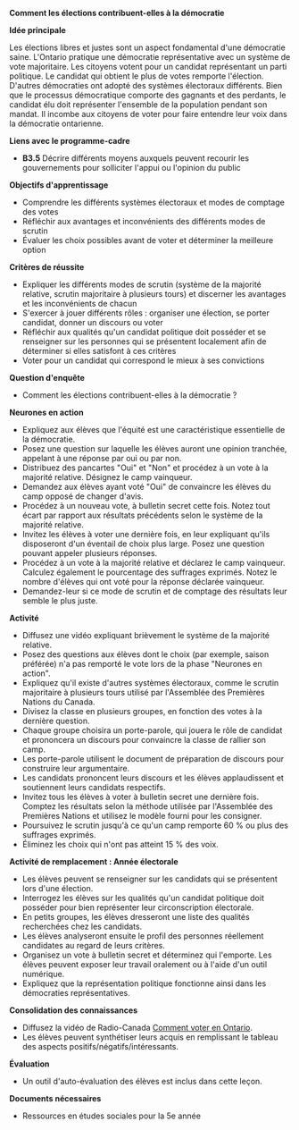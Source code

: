 ﻿**Comment les élections contribuent-elles à la démocratie**

**Idée principale**

Les élections libres et justes sont un aspect fondamental d'une démocratie saine. L'Ontario pratique une démocratie représentative avec un système de vote majoritaire. Les citoyens votent pour un candidat représentant un parti politique. Le candidat qui obtient le plus de votes remporte l'élection. D'autres démocraties ont adopté des systèmes électoraux différents. Bien que le processus démocratique comporte des gagnants et des perdants, le candidat élu doit représenter l'ensemble de la population pendant son mandat. Il incombe aux citoyens de voter pour faire entendre leur voix dans la démocratie ontarienne.

**Liens avec le programme-cadre**

* **B3.5** Décrire différents moyens auxquels peuvent recourir les gouvernements pour solliciter l'appui ou l'opinion du public

**Objectifs d'apprentissage**

* Comprendre les différents systèmes électoraux et modes de comptage des votes
* Réfléchir aux avantages et inconvénients des différents modes de scrutin
* Évaluer les choix possibles avant de voter et déterminer la meilleure option

**Critères de réussite**

* Expliquer les différents modes de scrutin (système de la majorité relative, scrutin majoritaire à plusieurs tours) et discerner les avantages et les inconvénients de chacun
* S'exercer à jouer différents rôles : organiser une élection, se porter candidat, donner un discours ou voter
* Réfléchir aux qualités qu'un candidat politique doit posséder et se renseigner sur les personnes qui se présentent localement afin de déterminer si elles satisfont à ces critères
* Voter pour un candidat qui correspond le mieux à ses convictions

**Question d'enquête**

* Comment les élections contribuent-elles à la démocratie ?

**Neurones en action**

* Expliquez aux élèves que l'équité est une caractéristique essentielle de la démocratie.
* Posez une question sur laquelle les élèves auront une opinion tranchée, appelant à une réponse par oui ou par non.
* Distribuez des pancartes "Oui" et "Non" et procédez à un vote à la majorité relative. Désignez le camp vainqueur.
* Demandez aux élèves ayant voté "Oui" de convaincre les élèves du camp opposé de changer d'avis.
* Procédez à un nouveau vote, à bulletin secret cette fois. Notez tout écart par rapport aux résultats précédents selon le système de la majorité relative.
* Invitez les élèves à voter une dernière fois, en leur expliquant qu'ils disposeront d'un éventail de choix plus large. Posez une question pouvant appeler plusieurs réponses.
* Procédez à un vote à la majorité relative et déclarez le camp vainqueur. Calculez également le pourcentage des suffrages exprimés. Notez le nombre d'élèves qui ont voté pour la réponse déclarée vainqueur.
* Demandez-leur si ce mode de scrutin et de comptage des résultats leur semble le plus juste.

**Activité**

* Diffusez une vidéo expliquant brièvement le système de la majorité relative.
* Posez des questions aux élèves dont le choix (par exemple, saison préférée) n'a pas remporté le vote lors de la phase "Neurones en action".
* Expliquez qu'il existe d'autres systèmes électoraux, comme le scrutin majoritaire à plusieurs tours utilisé par l'Assemblée des Premières Nations du Canada.
* Divisez la classe en plusieurs groupes, en fonction des votes à la dernière question.
* Chaque groupe choisira un porte-parole, qui jouera le rôle de candidat et prononcera un discours pour convaincre la classe de rallier son camp.
* Les porte-parole utilisent le document de préparation de discours pour construire leur argumentaire.
* Les candidats prononcent leurs discours et les élèves applaudissent et soutiennent leurs candidats respectifs.
* Invitez tous les élèves à voter à bulletin secret une dernière fois. Comptez les résultats selon la méthode utilisée par l'Assemblée des Premières Nations et utilisez le modèle fourni pour les consigner.
* Poursuivez le scrutin jusqu'à ce qu'un camp remporte 60 % ou plus des suffrages exprimés.
* Éliminez les choix qui n'ont pas atteint 15 % des voix.

**Activité de remplacement : Année électorale**

* Les élèves peuvent se renseigner sur les candidats qui se présentent lors d'une élection.
* Interrogez les élèves sur les qualités qu'un candidat politique doit posséder pour bien représenter leur circonscription électorale.
* En petits groupes, les élèves dresseront une liste des qualités recherchées chez les candidats.
* Les élèves analyseront ensuite le profil des personnes réellement candidates au regard de leurs critères.
* Organisez un vote à bulletin secret et déterminez qui l'emporte. Les élèves peuvent exposer leur travail oralement ou à l'aide d'un outil numérique.
* Expliquez que la représentation politique fonctionne ainsi dans les démocraties représentatives.

**Consolidation des connaissances**

* Diffusez la vidéo de Radio-Canada [Comment voter en Ontario](https://www.youtube.com/watch?v=xvVxZptTbyA).
* Les élèves peuvent synthétiser leurs acquis en remplissant le tableau des aspects positifs/négatifs/intéressants.

**Évaluation**

* Un outil d'auto-évaluation des élèves est inclus dans cette leçon.

**Documents nécessaires**

* Ressources en études sociales pour la 5e année
